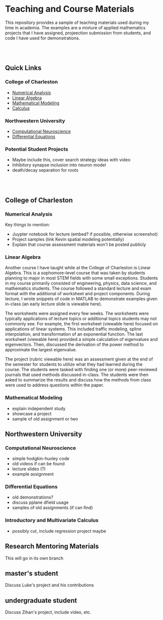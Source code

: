# Teaching and Course Materials

This repository provides a sample of teaching materials used during my time in academia. The examples are a mixture of applied mathematics projects that I have assigned, projeection submission from students, and code I have used for demonstrations. 

<br/><br/>
## Quick Links

### College of Charleston

- [Numerical Analysis](#numerical-analysis)
- [Linear Algebra](#linear-algebra)
- [Mathematical Modeling](#mathematical-modeling)
- [Calculus](#introductory-and-multivariate-calculus)

### Northwestern University

- [Computational Neuroscience](#computational-neuroscience)
- [Differential Equations](#differential-equations)

### Potential Student Projects

- Maybe include this, cover search strategy ideas with video
- Inhibitory synapse inclusion into neuron model
- death/decay separation for roots




<br/><br/>
## College of Charleston

### Numerical Analysis

Key things to mention:
- Juypter notebook for lecture (embed? if possible, otherwise screenshot)
- Project samples (link Kevin spatial modeling potentially)
- Explain that course assessment materials won't be posted publicly

### Linear Algebra

Another course I have taught while at the College of Charleston is Linear Algebra. This is a sophomore-level course that was taken by students planning to major in most STEM fields with some small exceptions. Students in my course primarily consisted of engineering, physics, data science, and mathematics students. The course followed a standard lecture and exam format with the additional of worksheet and project components. During lecture, I wrote snippets of code in MATLAB to demonstrate examples given in-class (an early lecture slide is viewable here). 

The worksheets were assigned every few weeks. The worksheets were typically applications of lecture topics or additional topics students may not commonly see. For example, the first worksheet (viewable here) focused on applications of linear systems. This included traffic modeling, spline interpolation, and transformation of an exponential function. The last worksheet (viewable here) provided a simple calculation of eigenvalues and eigenvectors. Then, discussed the derivation of the power method to approximate the largest eigenvalue.

The project (rubric viewable here) was an assessment given at the end of the semester for students to utilize what they had learned during the course. The students were tasked with finding one (or more) peer-reviewed journals that used methods discussed in-class. The students were then asked to summarize the results and discuss how the methods from class were used to address questions within the paper.

### Mathematical Modeling

- explain independent study
- showcase a project
- sample of old assignment or two


## Northwestern University

### Computational Neuroscience

- simple hodgkin-huxley code
- old videos if can be found
- lecture slides (?)
- example assignment

### Differential Equations

- old demonstrations?
- discuss pplane dfield usage
- samples of old assignments (if can find)


### Introductory and Multivariate Calculus

- possibly cut, include regression project maybe 


## Research Mentoring Materials

This will go in its own branch

## master's student

Discuss Luke's project and his contributions

## undergraduate student

Discuss Zihan's project, include video, etc. 

